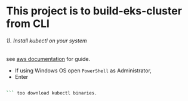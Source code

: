 # This project is to build-eks-cluster from CLI

###### 1). Install kubectl on your system 
see [aws documentation](https://docs.aws.amazon.com/eks/latest/userguide/install-kubectl.html) for guide.

- If using Windows OS open `PowerShell` as Administrator,
- Enter 
```bash curl -o kubectl.exe https://amazon-eks.s3.us-west-2.amazonaws.com/1.20.4/2021-04-12/bin/windows/amd64/kubectl.exe

``` too download kubectl binaries.



